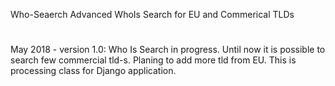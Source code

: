 Who-Seaerch
Advanced WhoIs Search for EU and Commerical TLDs
# 
May 2018 - version 1.0: 
Who Is Search in progress. Until now it is possible to search few commercial tld-s. Planing to add more tld from EU.
This is processing class for Django application.
